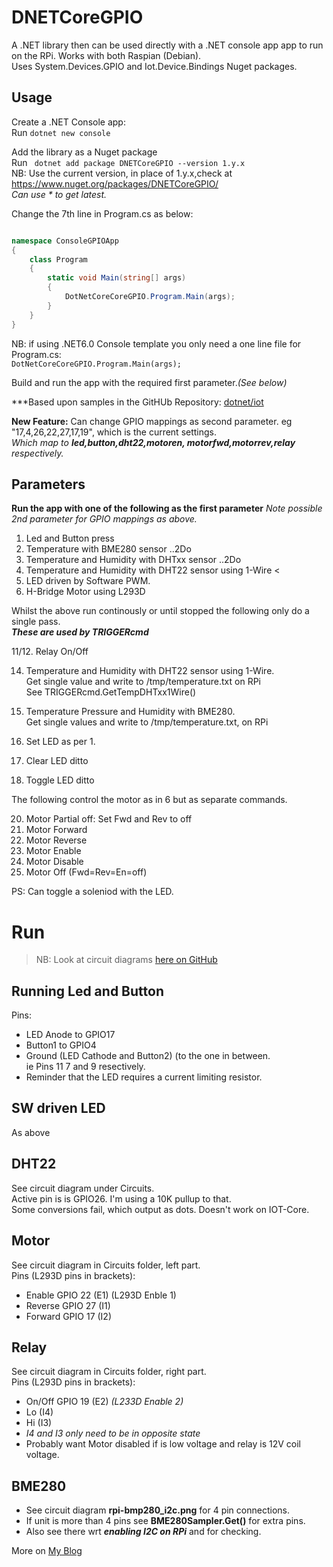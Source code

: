 # DNETCoreGPIO

A .NET library then can be used directly with a .NET console app app to run on the RPi. Works with both Raspian (Debian).  
Uses System.Devices.GPIO and Iot.Device.Bindings Nuget packages.

## Usage

Create a .NET Console app:  
Run ```dotnet new console```  

Add the library as a Nuget package  
Run ``` dotnet add package DNETCoreGPIO --version 1.y.x```  
NB: Use the current version, in place of 1.y.x,check at https://www.nuget.org/packages/DNETCoreGPIO/  
 _Can use \* to get latest._ 

Change the 7th line in Program.cs as below:

```csharp

namespace ConsoleGPIOApp
{
	class Program
	{
		static void Main(string[] args)
		{
			DotNetCoreCoreGPIO.Program.Main(args);
		}
	}
}
```  

NB: if using .NET6.0 Console template you only need a one line file for Program.cs:  
```DotNetCoreCoreGPIO.Program.Main(args);```

Build and run the app with the required first parameter._(See below)_
  
***Based upon samples in the GitHUb Repository: [dotnet/iot](https://github.com/dotnet/iot)  

**New Feature:** Can change GPIO mappings as second parameter. eg "17,4,26,22,27,17,19", which is the current settings.  
_Which map to **led,button,dht22,motoren, motorfwd,motorrev,relay** respectively._


## Parameters

**Run the app with one of the following as the first parameter** _Note possible 2nd parameter for GPIO mappings as above._  

1. Led and Button press
2. Temperature with BME280 sensor  ..2Do
3. Temperature and Humidity with DHTxx sensor  ..2Do
4. Temperature and Humidity with DHT22 sensor using 1-Wire <
5. LED driven by Software PWM.
6. H-Bridge Motor using L293D

Whilst the above run continously or until stopped the following only do a single pass.  
***These are used by TRIGGERcmd***  

11/12. Relay On/Off

14. Temperature and Humidity with DHT22 sensor using 1-Wire.  
Get single value and write to /tmp/temperature.txt on RPi  
See TRIGGERcmd.GetTempDHTxx1Wire()  
15. Temperature Pressure and Humidity with BME280.  
Get single values and write to /tmp/temperature.txt, on RPi

16. Set LED as per 1.
17. Clear LED ditto
18. Toggle LED ditto

The following control the motor as in 6 but as separate commands.

20. Motor Partial off: Set Fwd and Rev to off
21. Motor Forward
22. Motor Reverse
23. Motor Enable
24. Motor Disable
25. Motor Off (Fwd=Rev=En=off)

PS: Can toggle a soleniod with the LED.


# Run

> NB: Look at circuit diagrams [here on GitHub](https://github.com/djaus2/DNETCoreGPIO/tree/master/DNETCoreGPIO/Circuits)

## Running Led and Button
Pins:
- LED Anode to GPIO17
- Button1 to GPIO4
- Ground (LED Cathode and Button2) (to the one in between. <br>ie Pins 11 7 and 9 resectively.
- Reminder that the LED requires a current limiting resistor.
## SW driven LED
As above
## DHT22
See circuit diagram under Circuits.  
 Active pin is is GPIO26. I'm using a 10K pullup to that.  
Some conversions fail, which output as dots. Doesn't work on IOT-Core.  
## Motor
See circuit diagram in Circuits folder, left part. <br>Pins (L293D pins in brackets):
- Enable  GPIO 22 (E1) (L293D Enble 1)
- Reverse GPIO 27 (I1) 
- Forward GPIO 17 (I2)
## Relay
See circuit diagram in Circuits folder, right part. <br>Pins (L293D pins in brackets):
- On/Off  GPIO 19 (E2)  _(L233D Enable 2)_
- Lo (I4)               
- Hi (I3)
- _I4 and I3 only need to be in opposite state_
- Probably want Motor disabled if is low voltage and relay is 12V coil voltage.
## BME280
- See circuit diagram **rpi-bmp280_i2c.png** for 4 pin connections.
- If unit is more than 4 pins see **BME280Sampler.Get()** for extra pins.
- Also see there wrt ***enabling I2C on RPi*** and for checking.

  
More on [My Blog](https://davidjones.sportronics.com.au)
